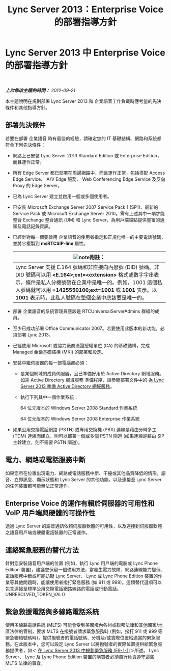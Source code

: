 ﻿---
title: Lync Server 2013：Enterprise Voice 的部署指導方針
TOCTitle: Enterprise Voice 的部署指導方針
ms:assetid: 8985bd93-7613-4cef-9c89-51df6049ed9b
ms:mtpsurl: https://technet.microsoft.com/zh-tw/library/Gg398694(v=OCS.15)
ms:contentKeyID: 49291584
ms.date: 08/10/2015
mtps_version: v=OCS.15
ms.translationtype: HT
---

# Lync Server 2013 中 Enterprise Voice 的部署指導方針

 

_**上次修改主題的時間：** 2012-09-21_

本主題說明在規劃部署 Lync Server 2013 和 企業語音工作負載時應考量的先決條件和其他指導方針。

## 部署先決條件

若要在部署 企業語音 時有最佳的經驗，請確定您的 IT 基礎結構、網路和系統都符合下列先決條件：

  - 網路上已安裝 Lync Server 2013 Standard Edition 或 Enterprise Edition，而且運作正常。

  - 所有 Edge Server 都已部署在周邊網路中，而且運作正常，包括搭配 Access Edge Service、 A/V Edge 服務、 Web Conferencing Edge Service 及反向 Proxy 的 Edge Server。

  - 已為 Lync Server 建立並啟用一個或多個使用者。

  - 已安裝 Microsoft Exchange Server 2007 Service Pack 1 (SP1)、最新的 Service Pack 或 Microsoft Exchange Server 2010。需有上述其中一項才能整合 Exchange 整合通訊 (UM) 和 Lync Server，為用戶端端點提供豐富的通知及電話記錄資訊。

  - 已經針對每一個要啟用 企業語音的使用者指定和正規化唯一的主要電話號碼，並將它複製到 **msRTCSIP-line** 屬性。
    
    <table>
    <thead>
    <tr class="header">
    <th><img src="images/Gg398811.note(OCS.15).gif" title="note" alt="note" />附註：</th>
    </tr>
    </thead>
    <tbody>
    <tr class="odd">
    <td>Lync Server 支援 E.164 號碼和非直接向內撥號 (DID) 號碼。非 DID 號碼可以用 <strong>&lt;E.164&gt;;ext=&lt;extension&gt;</strong> 格式或數字字串表示，條件是私人分機號碼在企業中是唯一的。例如，1001 這個私人號碼就可以用 <strong>+1425550100;ext=1001</strong> 或 <strong>1001</strong> 表示。以 <strong>1001</strong> 表示時，此私人號碼在整個企業中應該要是唯一的。</td>
    </tr>
    </tbody>
    </table>


  - 部署 企業語音的系統管理員應該是 RTCUniversalServerAdmins 群組的成員。

  - 至少已成功部署 Office Communicator 2007。若要使用此版本的新功能，必須部署 Lync 2013。

  - 已經使用 Microsoft 或協力廠商憑證授權單位 (CA) 的基礎結構，完成 Managed 金鑰基礎結構 (MKI) 的部署和設定。

  - 安裝中繼伺服器的每一部電腦都必須：
    
      - 是某個網域的成員伺服器，且已準備好用於 Active Directory 網域服務。如需 Active Directory 網域服務 準備程序，請參閱部署文件中的 [為 Lync Server 2013 準備 Active Directory 網域服務](lync-server-2013-preparing-active-directory-domain-services.md)。
    
      - 執行下列其中一個作業系統：
        
           64 位元版本的 Windows Server 2008 Standard 作業系統
        
           64 位元版本的 Windows Server 2008 Enterprise 作業系統

  - 如果公用交換電話網路 (PSTN) 或專用交換機 (PBX) 連線是藉由分時多工 (TDM) 連線而建立，則可以部署一個或多個 PSTN 閘道 (如果連線是藉由 SIP 主幹建立，則不需要 PSTN 閘道)。

## 電力、網路或電話服務中斷

如果您所在位置出現電力、網路或電話服務中斷、干擾或其他品質降低的情形，語音、立即訊息、顯示狀態和 Lync Server 的其他功能，以及連接至 Lync Server 的任何裝置都可能無法正常運作。

## Enterprise Voice 的運作有賴於伺服器的可用性和 VoIP 用戶端與硬體的可操作性

透過 Lync Server 的語音通訊依賴伺服器軟體的可用性，以及連接到伺服器軟體之語音用戶端或硬體電話裝置的正常運作。

## 連絡緊急服務的替代方法

針對您安裝語音用戶端的位置 (例如，執行 Lync 用戶端的電腦或 Lync Phone Edition 裝置)，建議您保留一個備用方法，當發生電力故障、網路連線能力變低、電話服務中斷或可能妨礙 Lync Server、 Lync 或 Lync Phone Edition 裝置的作業等其他問題時，能讓使用者撥打緊急服務 (如 911 或 999)。這類替代選項可以包含連接至標準公用交換電話網路線路的電話或行動電話。 UNRESOLVED\_TOKEN\_VAL()

## 緊急救援電話與多線路電話系統

使用多線路電話系統 (MLTS) 可能會受到美國境內各州或聯邦法律和其他國家/地區法律的管制，要求 MLTS 在撥號者請求緊急服務時 (例如，撥打 911 或 999 等緊急聯絡號碼時)，提供撥號者的電話號碼、分機及/或實際位置給適當的緊急服務。在此版本中，您可以設定 Lync Server 以將撥號者的實際位置提供給緊急服務提供者，如＜ [在 Lync Server 2013 中規劃緊急服務 (E9-1-1)](lync-server-2013-planning-for-emergency-services-e9-1-1.md)＞所述。 Lync Server、 Lync 及 Lync Phone Edition 裝置的購買者必須自行負責遵守這些 MLTS 法律的事宜。

